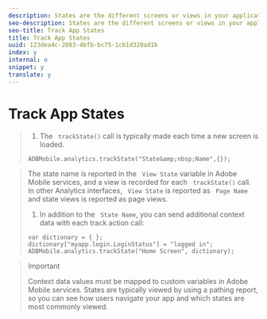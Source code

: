 ```yaml
---
description: States are the different screens or views in your application. Each time a new state is displayed in your application, for example, when a user navigates from the home page to the video details screen, you should send a trackState() call.
seo-description: States are the different screens or views in your application. Each time a new state is displayed in your application, for example, when a user navigates from the home page to the video details screen, you should send a trackState() call.
seo-title: Track App States
title: Track App States
uuid: 123dea4c-2083-4bfb-bc75-1cb1d320ad1b
index: y
internal: n
snippet: y
translate: y
---
```


# Track App States


>1. The ` trackState()` call is typically made each time a new screen is loaded.
>
>   ```
>   ADBMobile.analytics.trackState("State&amp;nbsp;Name",{});
>   ```


>   The state name is reported in the ` View State` variable in Adobe Mobile services, and a view is recorded for each ` trackState()` call. In other Analytics interfaces, ` View State` is reported as ` Page Name` and state views is reported as page views. 
>
>1. In addition to the ` State Name`, you can send additional context data with each track action call:
>
>   ```
>   var dictionary = { }; 
>   dictionary["myapp.login.LoginStatus"] = "logged in"; 
>   ADBMobile.analytics.trackState("Home Screen", dictionary); 
>   
>   ```


>   >[!IMPORTANT]
>   >
>   >Context data values must be mapped to custom variables in Adobe Mobile services.
>   States are typically viewed by using a pathing report, so you can see how users navigate your app and which states are most commonly viewed. 
>
